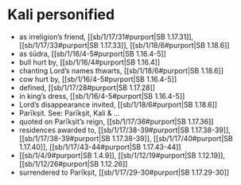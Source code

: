# Kali personified

* as irreligion’s friend, [[sb/1/17/31#purport|SB 1.17.31]], [[sb/1/17/33#purport|SB 1.17.33]], [[sb/1/18/6#purport|SB 1.18.6]]
* as śūdra, [[sb/1/16/4-5#purport|SB 1.16.4-5]]
* bull hurt by, [[sb/1/16/4#purport|SB 1.16.4]]
* chanting Lord’s names thwarts, [[sb/1/18/6#purport|SB 1.18.6]]
* cow hurt by, [[sb/1/16/4-5#purport|SB 1.16.4-5]]
* defined, [[sb/1/17/28#purport|SB 1.17.28]]
* in king’s dress, [[sb/1/16/4-5#purport|SB 1.16.4-5]]
* Lord’s disappearance invited, [[sb/1/18/6#purport|SB 1.18.6]]
* Parīkṣit. See: Parīkṣit, Kali & ... 
* quoted on Parīkṣit’s reign, [[sb/1/17/36#purport|SB 1.17.36]]
* residences awarded to, [[sb/1/17/38-39#purport|SB 1.17.38-39]], [[sb/1/17/38-39#purport|SB 1.17.38-39]], [[sb/1/17/40#purport|SB 1.17.40]], [[sb/1/17/43-44#purport|SB 1.17.43-44]]
*  [[sb/1/4/9#purport|SB 1.4.9]], [[sb/1/12/19#purport|SB 1.12.19]], [[sb/1/12/26#purport|SB 1.12.26]]
* surrendered to Parīkṣit, [[sb/1/17/29-30#purport|SB 1.17.29-30]]
